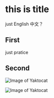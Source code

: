 # this is title
just English
中文？
## First
just pratice
## Second





![Image of Yaktocat](https://octodex.github.com/images/yaktocat.png)


![Image of Yaktocat](https://octodex.github.com/images/yaktocat.png)
